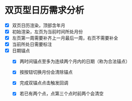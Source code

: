 # 双页型日历需求分析

- [x] 双页日历渲染，顶部含年月
- [x] 初始渲染，左页为当前时间所处月份
- [x] 左页第一周需要补齐上一月最后一周，右页不需要补全
- [x] 当前所处日需要标注
- [x] 日期锚点
  - [x] 两时间锚点至多为连续两个月内的日期（称为合法锚点）
  - [x] 按按钮切换月份会清除锚点
  - [x] 完成双锚点点击触发回调
  - [x] 若已有两个点，点第三个点时前两个会清空

